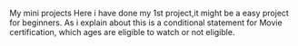 My mini projects
Here i have done my 1st project,it might be a easy project for beginners.
As i explain about this is a conditional statement for Movie certification, 
which ages are eligible to watch or not eligible.

